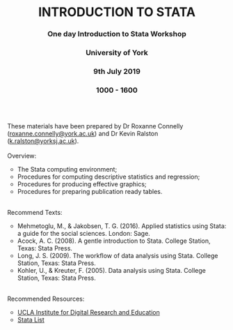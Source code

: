 <h1 align="center">INTRODUCTION TO STATA</h1>

<h3 align="center">
One day Introduction to Stata Workshop </h3>
<h3 align="center">
University of York</h3>
<h3 align="center">
9th July 2019</h3>
<h3 align="center">
1000 - 1600</h3>
 <br><br>
 
 These materials have been prepared by Dr Roxanne Connelly (roxanne.connelly@york.ac.uk) and Dr Kevin Ralston (k.ralston@yorksj.ac.uk).
 <br><br>
Overview:
<ul style="list-style-type:circle;">
  <li>The Stata computing environment;</li>
  <li>Procedures for computing descriptive statistics and regression;</li>
  <li>Procedures for producing effective graphics;</li>
  <li>Procedures for preparing publication ready tables.</li>
</ul>
 <br>
Recommend Texts:
<ul style="list-style-type:circle;">
  <li>Mehmetoglu, M., & Jakobsen, T. G. (2016). Applied statistics using Stata: a guide for the social sciences. London: Sage.</li>
  <li>Acock, A. C. (2008). A gentle introduction to Stata. College Station, Texas: Stata Press.</li>
  <li>Long, J. S. (2009). The workflow of data analysis using Stata. College Station, Texas: Stata Press.</li>
  <li>Kohler, U., & Kreuter, F. (2005). Data analysis using Stata. College Station, Texas: Stata Press.</li>
</ul>
<br>
Recommended Resources:
<ul style="list-style-type:circle;">
  <li><a href="https://stats.idre.ucla.edu/stata/">UCLA Institute for Digital Research and Education</a></li>
  <li><a href="https://www.statalist.org/">Stata List</a></li>
</ul>


